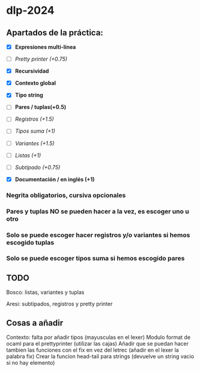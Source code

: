# dlp-2024

## Apartados de la práctica:
- [x] __Expresiones multi-línea__
- [ ] _Pretty printer (+0.75)_
- [x] __Recursividad__
- [x] __Contexto global__
- [x] __Tipo string__
- [ ] __Pares / tuplas(+0.5)__
- [ ] _Registros (+1.5)_
- [ ] _Tipos suma (+1)_
- [ ] _Variantes (+1.5)_
- [ ] _Listas (+1)_ 
- [ ] _Subtipado (+0.75)_
- [x] __Documentación / en inglés (+1)__

 
### Negrita obligatorios, cursiva opcionales

### __Pares__ y __tuplas__ __NO__ se pueden hacer a la vez, es escoger uno u otro

### Solo se puede escoger hacer __registros__ y/o __variantes__ si hemos escogido __tuplas__

### Solo se puede escoger tipos __suma__ si hemos escogido __pares__

## TODO
Bosco: listas, variantes y tuplas

Aresi: subtipados, registros y pretty printer

## Cosas a añadir
Contexto: falta por añadir tipos (mayusculas en el lexer)
Modulo format de ocaml para el prettyprinter (utilizar las cajas)
Añadir que se puedan hacer tambien las funciones con el fix en vez del letrec (añadir en el lexer la palabra fix)
Crear la funcion head-tail para strings (devuelve un string vacio si no hay elemento)

